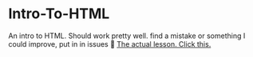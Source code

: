 # Intro-To-HTML
An intro to HTML. Should work pretty well. find a mistake or something I could improve, put in in issues 🙏
[The actual lesson. Click this.](https://github.com/eternalxlks/Learn-HTML/blob/main/Intro.md)
